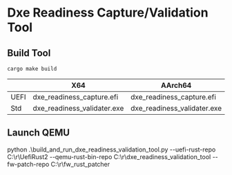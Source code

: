 # Dxe Readiness Capture/Validation Tool

## Build Tool

`cargo make build`

|      | X64                         | AArch64                     |
| ---- | --------------------------- | --------------------------- |
| UEFI | dxe_readiness_capture.efi   | dxe_readiness_capture.efi   |
| Std  | dxe_readiness_validater.exe | dxe_readiness_validater.exe |


## Launch QEMU

python .\build_and_run_dxe_readiness_validation_tool.py --uefi-rust-repo C:\r\UefiRust2 --qemu-rust-bin-repo  C:\r\dxe_readiness_validation_tool --fw-patch-repo C:\r\fw_rust_patcher
